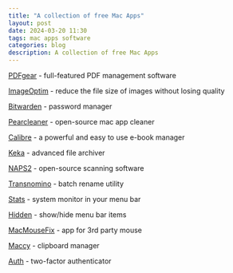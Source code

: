 ```yaml
---
title: "A collection of free Mac Apps"
layout: post
date: 2024-03-20 11:30
tags: mac apps software
categories: blog
description: A collection of free Mac Apps
---
```


[PDFgear](https://www.pdfgear.com/) - full-featured PDF management software

[ImageOptim](https://imageoptim.com/mac) - reduce the file size of images without losing quality

[Bitwarden](https://bitwarden.com/) - password manager

[Pearcleaner](https://itsalin.com/appInfo/?id=pearcleaner) - open-source mac app cleaner

[Calibre](https://calibre-ebook.com) - a powerful and easy to use e-book manager

[Keka](https://www.keka.io/en/) - advanced file archiver

[NAPS2](https://www.naps2.com) - open-source scanning software

[Transnomino](https://www.transnomino.com) - batch rename utility

[Stats](https://github.com/exelban/stats) - system monitor in your menu bar

[Hidden](https://github.com/dwarvesf/hidden) - show/hide menu bar items

[MacMouseFix](https://macmousefix.com) - app for 3rd party mouse

[Maccy](https://maccy.app) - clipboard manager

[Auth](https://apps.apple.com/app/id6444121398) - two-factor authenticator